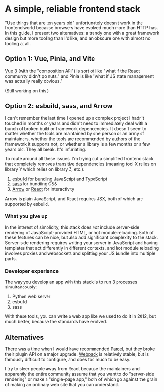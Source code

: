 # A simple, reliable frontend stack

"Use things that are ten years old" unfortunately doesn't work in the frontend world because browsers have evolved much more than HTTP has. In this guide, I present two alternatives: a trendy one with a great framework design but more tooling than I'd like, and an obscure one with almost no tooling at all.

## Option 1: Vue, Pinia, and Vite

[Vue 3](https://vuejs.org/guide/introduction.html) (with the "composition API") is sort of like "what if the React community didn't go nuts," and [Pinia](https://pinia.vuejs.org/) is like "what if JS state management was actually really obvious."

(Still working on this.)

## Option 2: esbuild, sass, and Arrow

I can't remember the last time I opened up a complex project I hadn't touched in months or years and didn't need to immediately deal with a bunch of broken build or framework dependencies. It doesn't seem to matter whether the tools are maintained by one person or an army of maintainers, whether the tools are recommended by authors of the framework it supports not, or whether a library is a few months or a few years old. They all break. It's infuriating.

To route around all these issues, I'm trying out a simplified frontend stack that completely removes transitive dependencies (meaning tool X relies on library Y which relies on library Z, etc.).

1. [esbuild](https://esbuild.github.io) for bundling JavaScript and TypeScript
2. [sass](https://sass-lang.com/install) for bundling CSS
3. [Arrow](https://www.arrow-js.com/) or [React](https://react.dev/) for interactivity

Arrow is plain JavaScript, and React requires JSX, both of which are supported by esbuild.

### What you give up

In the interest of simplicity, this stack does _not_ include server-side rendering of JavaScript-provided HTML, or hot module reloading. Both of these features can be nice, but also add significant complexity to the stack. Server-side rendering requires writing your server in JavaScript and having templates that act differently in different contexts, and hot module reloading involves proxies and websockets and splitting your JS bundle into multiple parts.

### Developer experience

The way you develop an app with this stack is to run 3 processes simultaneously:

1. Python web server
2. esbuild
3. sass

With these tools, you can write a web app like we used to do it in 2012, but much better, because the standards have evolved.

## Alternatives

There was a time when I would have recommended [Parcel](https://parceljs.org/), but they broke their plugin API on a major upgrade. [Webpack](https://webpack.js.org/) is relatively stable, but is famously difficult to configure, and does too much to be easy.

I try to steer people away from React because the maintainers and apparently the entire community assume that you want to do "server-side rendering" or make a "single-page app," both of which go against the grain of making an ordinary web site that you can understand.
